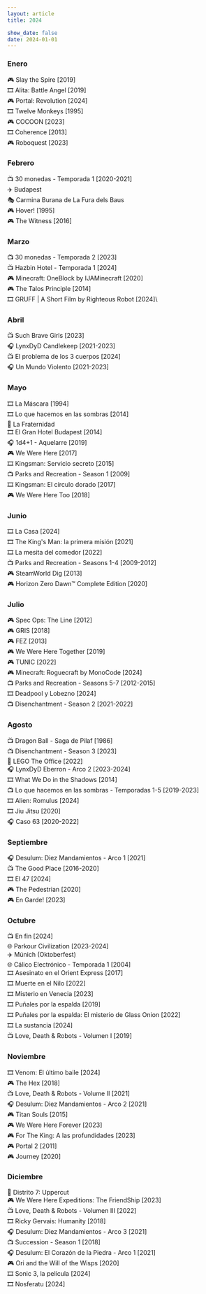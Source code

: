 ```yaml
---
layout: article
title: 2024

show_date: false
date: 2024-01-01
---
```


### Enero
🎮 Slay the Spire [2019]\
🎞️ Alita: Battle Angel [2019]\
🎮 Portal: Revolution [2024]\
🎞️ Twelve Monkeys [1995]\
🎮 COCOON [2023]\
🎞️ Coherence [2013]\
🎮 Roboquest [2023]

### Febrero
📺 30 monedas - Temporada 1 [2020-2021]\
✈️ Budapest\
🎭 Carmina Burana de La Fura dels Baus\
🎮 Hover! [1995]\
🎮 The Witness [2016]

### Marzo
📺 30 monedas - Temporada 2 [2023]\
📺 Hazbin Hotel - Temporada 1 [2024]\
🎮 Minecraft: OneBlock by IJAMinecraft [2020]\
🎮 The Talos Principle [2014]\
🎞️ GRUFF | A Short Film by Righteous Robot [2024]\

### Abril
📺 Such Brave Girls [2023]\
🎧 LynxDyD Candlekeep [2021-2023]\
📺 El problema de los 3 cuerpos [2024]\
🎧 Un Mundo Violento [2021-2023]

### Mayo
🎞️ La Máscara [1994]\
🎞️ Lo que hacemos en las sombras [2014]\
🚪 La Fraternidad\
🎞️ El Gran Hotel Budapest [2014]\
🎧 1d4+1 - Aquelarre [2019]\
🎮 We Were Here [2017]\
🎞️ Kingsman: Servicio secreto [2015]\
📺 Parks and Recreation - Season 1 [2009]\
🎞️ Kingsman: El círculo dorado [2017]\
🎮 We Were Here Too [2018]

### Junio
🎞️ La Casa [2024]\
🎞️ The King's Man: la primera misión [2021]\
🎞️ La mesita del comedor [2022]\
📺 Parks and Recreation - Seasons 1-4 [2009-2012]\
🎮 SteamWorld Dig [2013]\
🎮 Horizon Zero Dawn™ Complete Edition [2020]

### Julio
🎮 Spec Ops: The Line [2012]\
🎮 GRIS [2018]\
🎮 FEZ [2013]\
🎮 We Were Here Together [2019]\
🎮 TUNIC [2022]\
🎮 Minecraft: Roguecraft by MonoCode [2024]\
📺 Parks and Recreation - Seasons 5-7 [2012-2015]\
🎞️ Deadpool y Lobezno [2024]\
📺 Disenchantment - Season 2 [2021-2022]

### Agosto
📺 Dragon Ball - Saga de Pilaf [1986]\
📺 Disenchantment - Season 3 [2023]\
🧩 LEGO The Office [2022]\
🎧 LynxDyD Eberron - Arco 2 [2023-2024]\
🎞️ What We Do in the Shadows [2014]\
📺 Lo que hacemos en las sombras - Temporadas 1-5 [2019-2023]\
🎞️ Alien: Romulus [2024]\
🎞️ Jiu Jitsu [2020]\
🎧 Caso 63 [2020-2022]

### Septiembre
🎧 Desulum: Diez Mandamientos - Arco 1 [2021]\
📺 The Good Place [2016-2020]\
🎞️ El 47 [2024]\
🎮 The Pedestrian [2020]\
🎮 En Garde! [2023]
	
### Octubre
📺 En fin [2024]\
🌐 Parkour Civilization [2023-2024]\
✈️ Múnich (Oktoberfest)\
🌐 Cálico Electrónico -  Temporada 1 [2004]\
🎞️ Asesinato en el Orient Express [2017]\
🎞️ Muerte en el Nilo [2022]\
🎞️ Misterio en Venecia [2023]\
🎞️ Puñales por la espalda [2019]\
🎞️ Puñales por la espalda: El misterio de Glass Onion [2022]\
🎞️ La sustancia [2024]\
📺 Love, Death & Robots - Volumen I [2019]

### Noviembre
🎞️ Venom: El último baile [2024]\
🎮 The Hex [2018]\
📺 Love, Death & Robots - Volume II [2021]\
🎧 Desulum: Diez Mandamientos - Arco 2 [2021]\
🎮 Titan Souls [2015]\
🎮 We Were Here Forever [2023]\
🎮 For The King: A las profundidades [2023]\
🎮 Portal 2 [2011]\
🎮 Journey [2020]

### Diciembre
🚪 Distrito 7: Uppercut\
🎮 We Were Here Expeditions: The FriendShip [2023]\
📺 Love, Death & Robots - Volumen III [2022]\
🎞️ Ricky Gervais: Humanity [2018]\
🎧 Desulum: Diez Mandamientos - Arco 3 [2021]\
📺 Succession - Season 1 [2018]\
🎧 Desulum: El Corazón de la Piedra - Arco 1 [2021]\
🎮 Ori and the Will of the Wisps [2020]\
🎞️ Sonic 3, la película [2024]\
🎞️ Nosferatu [2024]
